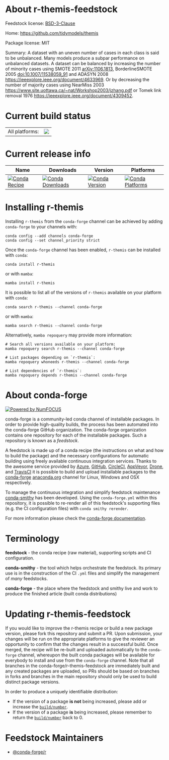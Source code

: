 About r-themis-feedstock
========================

Feedstock license: [BSD-3-Clause](https://github.com/conda-forge/r-themis-feedstock/blob/main/LICENSE.txt)

Home: https://github.com/tidymodels/themis

Package license: MIT

Summary: A dataset with an uneven number of cases in each class is said to be unbalanced. Many models produce a subpar performance on unbalanced datasets. A dataset can be balanced by increasing the number of minority cases using SMOTE 2011 <arXiv:1106.1813>, BorderlineSMOTE 2005 <doi:10.1007/11538059_91> and ADASYN 2008 <https://ieeexplore.ieee.org/document/4633969>. Or by decreasing the number of majority cases using NearMiss 2003 <https://www.site.uottawa.ca/~nat/Workshop2003/jzhang.pdf> or Tomek link removal 1976 <https://ieeexplore.ieee.org/document/4309452>.

Current build status
====================


<table><tr><td>All platforms:</td>
    <td>
      <a href="https://dev.azure.com/conda-forge/feedstock-builds/_build/latest?definitionId=9885&branchName=main">
        <img src="https://dev.azure.com/conda-forge/feedstock-builds/_apis/build/status/r-themis-feedstock?branchName=main">
      </a>
    </td>
  </tr>
</table>

Current release info
====================

| Name | Downloads | Version | Platforms |
| --- | --- | --- | --- |
| [![Conda Recipe](https://img.shields.io/badge/recipe-r--themis-green.svg)](https://anaconda.org/conda-forge/r-themis) | [![Conda Downloads](https://img.shields.io/conda/dn/conda-forge/r-themis.svg)](https://anaconda.org/conda-forge/r-themis) | [![Conda Version](https://img.shields.io/conda/vn/conda-forge/r-themis.svg)](https://anaconda.org/conda-forge/r-themis) | [![Conda Platforms](https://img.shields.io/conda/pn/conda-forge/r-themis.svg)](https://anaconda.org/conda-forge/r-themis) |

Installing r-themis
===================

Installing `r-themis` from the `conda-forge` channel can be achieved by adding `conda-forge` to your channels with:

```
conda config --add channels conda-forge
conda config --set channel_priority strict
```

Once the `conda-forge` channel has been enabled, `r-themis` can be installed with `conda`:

```
conda install r-themis
```

or with `mamba`:

```
mamba install r-themis
```

It is possible to list all of the versions of `r-themis` available on your platform with `conda`:

```
conda search r-themis --channel conda-forge
```

or with `mamba`:

```
mamba search r-themis --channel conda-forge
```

Alternatively, `mamba repoquery` may provide more information:

```
# Search all versions available on your platform:
mamba repoquery search r-themis --channel conda-forge

# List packages depending on `r-themis`:
mamba repoquery whoneeds r-themis --channel conda-forge

# List dependencies of `r-themis`:
mamba repoquery depends r-themis --channel conda-forge
```


About conda-forge
=================

[![Powered by
NumFOCUS](https://img.shields.io/badge/powered%20by-NumFOCUS-orange.svg?style=flat&colorA=E1523D&colorB=007D8A)](https://numfocus.org)

conda-forge is a community-led conda channel of installable packages.
In order to provide high-quality builds, the process has been automated into the
conda-forge GitHub organization. The conda-forge organization contains one repository
for each of the installable packages. Such a repository is known as a *feedstock*.

A feedstock is made up of a conda recipe (the instructions on what and how to build
the package) and the necessary configurations for automatic building using freely
available continuous integration services. Thanks to the awesome service provided by
[Azure](https://azure.microsoft.com/en-us/services/devops/), [GitHub](https://github.com/),
[CircleCI](https://circleci.com/), [AppVeyor](https://www.appveyor.com/),
[Drone](https://cloud.drone.io/welcome), and [TravisCI](https://travis-ci.com/)
it is possible to build and upload installable packages to the
[conda-forge](https://anaconda.org/conda-forge) [anaconda.org](https://anaconda.org/)
channel for Linux, Windows and OSX respectively.

To manage the continuous integration and simplify feedstock maintenance
[conda-smithy](https://github.com/conda-forge/conda-smithy) has been developed.
Using the ``conda-forge.yml`` within this repository, it is possible to re-render all of
this feedstock's supporting files (e.g. the CI configuration files) with ``conda smithy rerender``.

For more information please check the [conda-forge documentation](https://conda-forge.org/docs/).

Terminology
===========

**feedstock** - the conda recipe (raw material), supporting scripts and CI configuration.

**conda-smithy** - the tool which helps orchestrate the feedstock.
                   Its primary use is in the construction of the CI ``.yml`` files
                   and simplify the management of *many* feedstocks.

**conda-forge** - the place where the feedstock and smithy live and work to
                  produce the finished article (built conda distributions)


Updating r-themis-feedstock
===========================

If you would like to improve the r-themis recipe or build a new
package version, please fork this repository and submit a PR. Upon submission,
your changes will be run on the appropriate platforms to give the reviewer an
opportunity to confirm that the changes result in a successful build. Once
merged, the recipe will be re-built and uploaded automatically to the
`conda-forge` channel, whereupon the built conda packages will be available for
everybody to install and use from the `conda-forge` channel.
Note that all branches in the conda-forge/r-themis-feedstock are
immediately built and any created packages are uploaded, so PRs should be based
on branches in forks and branches in the main repository should only be used to
build distinct package versions.

In order to produce a uniquely identifiable distribution:
 * If the version of a package **is not** being increased, please add or increase
   the [``build/number``](https://docs.conda.io/projects/conda-build/en/latest/resources/define-metadata.html#build-number-and-string).
 * If the version of a package **is** being increased, please remember to return
   the [``build/number``](https://docs.conda.io/projects/conda-build/en/latest/resources/define-metadata.html#build-number-and-string)
   back to 0.

Feedstock Maintainers
=====================

* [@conda-forge/r](https://github.com/conda-forge/r/)

